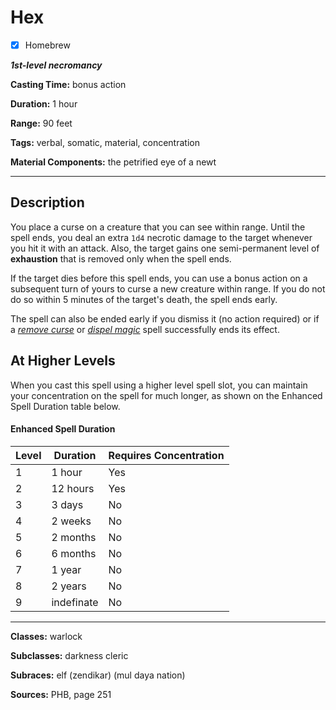 # Hex

- [x] Homebrew

***1st-level necromancy***

**Casting Time:** bonus action

**Duration:** 1 hour

**Range:** 90 feet

**Tags:** verbal, somatic, material, concentration

**Material Components:** the petrified eye of a newt

---

## Description
You place a curse on a creature that you can see within range.
Until the spell ends, you deal an extra `1d4` necrotic damage to the target whenever you hit it with an attack.
Also, the target gains one semi-permanent level of **exhaustion** that is removed only when the spell ends.

If the target dies before this spell ends, you can use a bonus action on a subsequent turn of yours to curse a new creature within range.
If you do not do so within 5 minutes of the target's death, the spell ends early.

The spell can also be ended early if you dismiss it (no action required) or if a [*remove curse*](../level-3/remove-curse.md) or [*dispel magic*](../level-3/dispel-magic.md) spell successfully ends its effect.

## At Higher Levels
When you cast this spell using a higher level spell slot, you can maintain your concentration on the spell for much longer, as shown on the Enhanced Spell Duration table below.

#### Enhanced Spell Duration
| Level | Duration   | Requires Concentration |
|-------|------------|------------------------|
| 1     | 1 hour     | Yes                    |
| 2     | 12 hours   | Yes                    |
| 3     | 3 days     | No                     |
| 4     | 2 weeks    | No                     |
| 5     | 2 months   | No                     |
| 6     | 6 months   | No                     |
| 7     | 1 year     | No                     |
| 8     | 2 years    | No                     |
| 9     | indefinate | No                     |

---

**Classes:** warlock

**Subclasses:** darkness cleric

**Subraces:** elf (zendikar) (mul daya nation)

**Sources:** PHB, page 251
